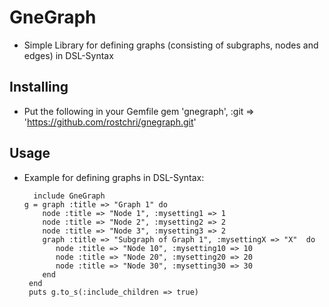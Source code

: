 # GneGraph
* Simple Library for defining graphs (consisting of subgraphs, nodes and edges) in DSL-Syntax

## Installing
* Put the following in your Gemfile
	gem 'gnegraph', :git => 'https://github.com/rostchri/gnegraph.git'
	
## Usage
* Example for defining graphs in DSL-Syntax:

		include GneGraph
	  g = graph :title => "Graph 1" do 
	      node :title => "Node 1", :mysetting1 => 1 
	      node :title => "Node 2", :mysetting2 => 2 
	      node :title => "Node 3", :mysetting3 => 2
	      graph :title => "Subgraph of Graph 1", :mysettingX => "X"  do 
	         node :title => "Node 10", :mysetting10 => 10
	         node :title => "Node 20", :mysetting20 => 20
	         node :title => "Node 30", :mysetting30 => 30
	      end
	   end
	   puts g.to_s(:include_children => true)
  